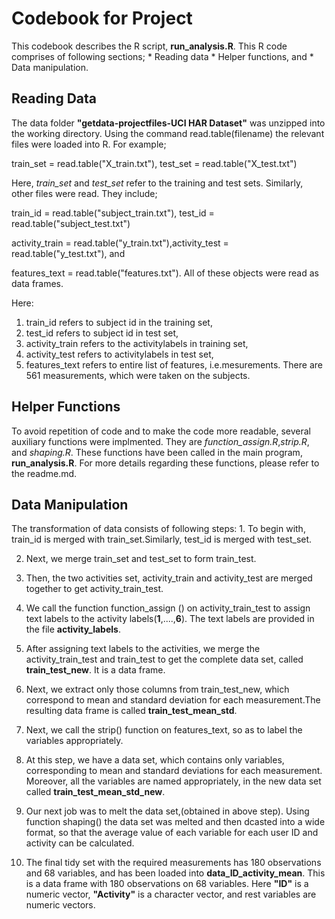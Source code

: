 

  Codebook for Project
====================



       
 This codebook describes the R script, **run\_analysis.R**. This R code
comprises of following sections; \* Reading data \* Helper functions,
and \* Data manipulation.

Reading Data
------------

The data folder **"getdata-projectfiles-UCI HAR Dataset"** was unzipped
into the working directory. Using the command read.table(filename) the
relevant files were loaded into R. For example;

train\_set = read.table("X\_train.txt"), test\_set =
read.table("X\_test.txt")

Here, *train\_set* and *test\_set* refer to the training and test sets.
Similarly, other files were read. They include;

train\_id = read.table("subject\_train.txt"), test\_id =
read.table("subject\_test.txt")

activity\_train = read.table("y\_train.txt"),activity\_test =
read.table("y\_test.txt"), and

features\_text = read.table("features.txt"). All of these objects were
read as data frames.

Here:

1.  train\_id refers to subject id in the training set,
2.  test\_id refers to subject id in test set,
3.  activity\_train refers to the activitylabels in training set,
4.  activity\_test refers to activitylabels in test set,
5.  features\_text refers to entire list of features, i.e.mesurements.
    There are 561 measurements, which were taken on the subjects.

Helper Functions
----------------

To avoid repetition of code and to make the code more readable, several
auxiliary functions were implmented. They are
*function\_assign.R*,*strip.R*, and *shaping.R*. These functions have
been called in the main program, **run_analysis.R**. For more
details regarding these functions, please refer to the readme.md.

Data Manipulation
-----------------

The transformation of data consists of following steps: 1. To begin
with, train\_id is merged with train\_set.Similarly, test\_id is merged
with test\_set.

2.  Next, we merge train\_set and test\_set to form train\_test.

3.  Then, the two activities set, activity\_train and activity\_test are
    merged together to get activity\_train\_test.

4.  We call the function function\_assign () on activity\_train\_test to
    assign text labels to the activity labels(**1**,....,**6**). The
    text labels are provided in the file **activity\_labels**.

5.  After assigning text labels to the activities, we merge the
    activity\_train\_test and train\_test to get the complete data set,
    called **train\_test\_new**. It is a data frame.

6.  Next, we extract only those columns from train\_test\_new, which
    correspond to mean and standard deviation for each measurement.The
    resulting data frame is called **train\_test\_mean\_std**.

7.  Next, we call the strip() function on features\_text, so as to label
    the variables appropriately.

8.  At this step, we have a data set, which contains only variables,
    corresponding to mean and standard deviations for each measurement.
    Moreover, all the variables are named appropriately, in the new data set called **train\_test\_mean\_std\_new**.

9.  Our next job was to melt the data set,(obtained in above step).
    Using function shaping() the data set was melted and then dcasted
    into a wide format, so that the average value of each variable for
    each user ID and activity can be calculated.

10. The final tidy set with the required measurements has 180
    observations and 68 variables, and has been loaded into
    **data\_ID\_activity\_mean**. This is a data frame with 180
    observations on 68 variables. Here **"ID"** is a numeric vector,
    **"Activity"** is a character vector, and rest variables are numeric
    vectors.








